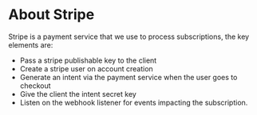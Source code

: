 # About Stripe
Stripe is a payment service that we use to process subscriptions, the key elements are:
- Pass a stripe publishable key to the client
- Create a stripe user on account creation
- Generate an intent via the payment service when the user goes to checkout
- Give the client the intent secret key
- Listen on the webhook listener for events impacting the subscription.